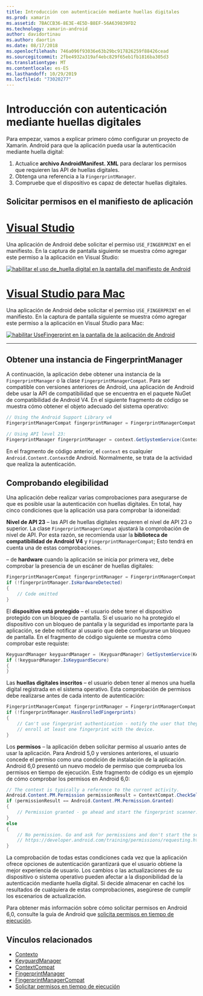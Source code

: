 ```yaml
---
title: Introducción con autenticación mediante huellas digitales
ms.prod: xamarin
ms.assetid: 7BACCB36-8E3E-4E5D-B8EF-56A639839FD2
ms.technology: xamarin-android
author: davidortinau
ms.author: daortin
ms.date: 08/17/2018
ms.openlocfilehash: 746a096f93036e63b29bc917826259f88426cead
ms.sourcegitcommit: 2fbe4932a319af4ebc829f65eb1fb1816ba305d3
ms.translationtype: MT
ms.contentlocale: es-ES
ms.lasthandoff: 10/29/2019
ms.locfileid: "73020277"
---
```

# <a name="getting-started-with-fingerprint-authentication"></a>Introducción con autenticación mediante huellas digitales

Para empezar, vamos a explicar primero cómo configurar un proyecto de Xamarin. Android para que la aplicación pueda usar la autenticación mediante huella digital:

1. Actualice **archivo AndroidManifest. XML** para declarar los permisos que requieren las API de huellas digitales.
2. Obtenga una referencia a la `FingerprintManager`.
3. Compruebe que el dispositivo es capaz de detectar huellas digitales.

## <a name="requesting-permissions-in-the-application-manifest"></a>Solicitar permisos en el manifiesto de aplicación

# <a name="visual-studiotabwindows"></a>[Visual Studio](#tab/windows)

Una aplicación de Android debe solicitar el permiso `USE_FINGERPRINT` en el manifiesto. En la captura de pantalla siguiente se muestra cómo agregar este permiso a la aplicación en Visual Studio:

[![habilitar el uso de\_huella digital en la pantalla del manifiesto de Android](get-started-images/fingerprint-01-vs.png)](get-started-images/fingerprint-01-vs.png#lightbox) 

# <a name="visual-studio-for-mactabmacos"></a>[Visual Studio para Mac](#tab/macos)

Una aplicación de Android debe solicitar el permiso `USE_FINGERPRINT` en el manifiesto. En la captura de pantalla siguiente se muestra cómo agregar este permiso a la aplicación en Visual Studio para Mac:

[![habilitar UseFingerprint en la pantalla de la aplicación de Android](get-started-images/fingerprint-01-xs.png)](get-started-images/fingerprint-01-xs.png#lightbox) 

-----

## <a name="getting-an-instance-of-the-fingerprintmanager"></a>Obtener una instancia de FingerprintManager

A continuación, la aplicación debe obtener una instancia de la `FingerprintManager` o la clase `FingerprintManagerCompat`. Para ser compatible con versiones anteriores de Android, una aplicación de Android debe usar la API de compatibilidad que se encuentra en el paquete NuGet de compatibilidad de Android V4. En el siguiente fragmento de código se muestra cómo obtener el objeto adecuado del sistema operativo: 

```csharp
// Using the Android Support Library v4
FingerprintManagerCompat fingerprintManager = FingerprintManagerCompat.From(context);

// Using API level 23:
FingerprintManager fingerprintManager = context.GetSystemService(Context.FingerprintService) as FingerprintManager;
```  

En el fragmento de código anterior, el `context` es cualquier `Android.Content.Context`de Android. Normalmente, se trata de la actividad que realiza la autenticación.

## <a name="checking-for-eligibility"></a>Comprobando elegibilidad

Una aplicación debe realizar varias comprobaciones para asegurarse de que es posible usar la autenticación con huellas digitales. En total, hay cinco condiciones que la aplicación usa para comprobar la idoneidad:  

**Nivel de API 23** &ndash; las API de huellas digitales requieren el nivel de API 23 o superior. La clase `FingerprintManagerCompat` ajustará la comprobación de nivel de API. Por esta razón, se recomienda usar la **biblioteca de compatibilidad de Android V4** y `FingerprintManagerCompat`; Esto tendrá en cuenta una de estas comprobaciones.

&ndash; de **hardware** cuando la aplicación se inicia por primera vez, debe comprobar la presencia de un escáner de huellas digitales:

```csharp
FingerprintManagerCompat fingerprintManager = FingerprintManagerCompat.From(context);
if (!fingerprintManager.IsHardwareDetected)
{
    // Code omitted
}
```

El **dispositivo está protegido** &ndash; el usuario debe tener el dispositivo protegido con un bloqueo de pantalla. Si el usuario no ha protegido el dispositivo con un bloqueo de pantalla y la seguridad es importante para la aplicación, se debe notificar al usuario que debe configurarse un bloqueo de pantalla. En el fragmento de código siguiente se muestra cómo comprobar este requiste:

```csharp
KeyguardManager keyguardManager = (KeyguardManager) GetSystemService(KeyguardService);
if (!keyguardManager.IsKeyguardSecure)
{
}
```

Las **huellas digitales inscritos** &ndash; el usuario deben tener al menos una huella digital registrada en el sistema operativo. Esta comprobación de permisos debe realizarse antes de cada intento de autenticación:

```csharp
FingerprintManagerCompat fingerprintManager = FingerprintManagerCompat.From(context);
if (!fingerprintManager.HasEnrolledFingerprints)
{
    // Can't use fingerprint authentication - notify the user that they need to
    // enroll at least one fingerprint with the device.
}
```

Los **permisos** &ndash; la aplicación deben solicitar permiso al usuario antes de usar la aplicación. Para Android 5,0 y versiones anteriores, el usuario concede el permiso como una condición de instalación de la aplicación. Android 6,0 presentó un nuevo modelo de permiso que comprueba los permisos en tiempo de ejecución. Este fragmento de código es un ejemplo de cómo comprobar los permisos en Android 6,0:

```csharp
// The context is typically a reference to the current activity.
Android.Content.PM.Permission permissionResult = ContextCompat.CheckSelfPermission(context, Manifest.Permission.UseFingerprint);
if (permissionResult == Android.Content.PM.Permission.Granted)
{
    // Permission granted - go ahead and start the fingerprint scanner.
}
else
{
    // No permission. Go and ask for permissions and don't start the scanner. See
    // https://developer.android.com/training/permissions/requesting.html
}
```

La comprobación de todas estas condiciones cada vez que la aplicación ofrece opciones de autenticación garantizará que el usuario obtiene la mejor experiencia de usuario. Los cambios o las actualizaciones de su dispositivo o sistema operativo pueden afectar a la disponibilidad de la autenticación mediante huella digital. Si decide almacenar en caché los resultados de cualquiera de estas comprobaciones, asegúrese de cumplir los escenarios de actualización.

Para obtener más información sobre cómo solicitar permisos en Android 6,0, consulte la guía de Android que [solicita permisos en tiempo de ejecución](https://developer.android.com/training/permissions/requesting.html).

## <a name="related-links"></a>Vínculos relacionados

- [Contexto](xref:Android.Content.Context)
- [KeyguardManager](xref:Android.App.KeyguardManager)
- [ContextCompat](https://developer.android.com/reference/android/support/v4/content/ContextCompat)
- [FingerprintManager](https://developer.android.com/reference/android/hardware/fingerprint/FingerprintManager.html)
- [FingerprintManagerCompat](https://developer.android.com/reference/android/support/v4/hardware/fingerprint/FingerprintManagerCompat.html)
- [Solicitar permisos en tiempo de ejecución](https://developer.android.com/training/permissions/requesting.html)
